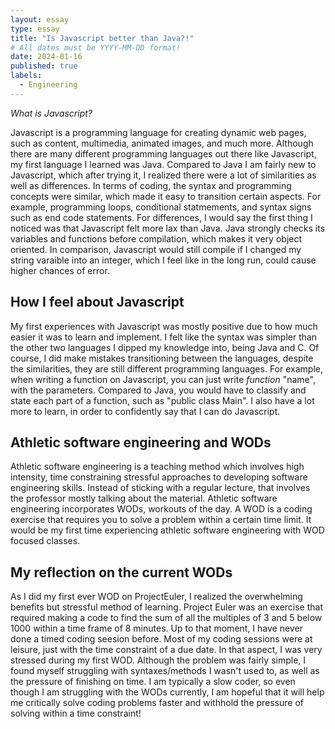 ```yaml
---
layout: essay
type: essay
title: "Is Javascript better than Java?!"
# All dates must be YYYY-MM-DD format!
date: 2024-01-16
published: true
labels:
  - Engineering
---
```


*What is Javascript?*

  Javascript is a programming language for creating dynamic web pages, such as content, multimedia, animated images, and much more. Although there are many different programming languages out there like Javascript, my first language I learned was Java. Compared to Java I am fairly new to Javascript, which after trying it, I realized there were a lot of similarities as well as differences. In terms of coding, the syntax and programming concepts were similar, which made it easy to transition certain aspects. For example, programming loops, conditional statmements, and syntax signs such as end code statements.
For differences, I would say the first thing I noticed was that Javascript felt more lax than Java. Java strongly checks its variables and functions before compilation, which makes it very object oriented. In comparison, Javascript would still compile if I changed my string varaible into an integer, which I feel like in the long run, could cause higher chances of error.

## How I feel about Javascript

  My first experiences with Javascript was mostly positive due to how much easier it was to learn and implement. I felt like the syntax was simpler than the other two languages I dipped my knowledge into, being Java and C. Of course, I did make mistakes transitioning between the languages, despite the similarities, they are still different programming languages. For example, when writing a function on Javascript, you can just write *function* "name", with the parameters. Compared to Java, you would have to classify and state each part of a function, such as "public class Main". I also have a lot more to learn, in order to confidently say that I can do Javascript.

## Athletic software engineering and WODs

  Athletic software engineering is a teaching method which involves high intensity, time constraining stressful approaches to developing software engineering skills. Instead of sticking with a regular lecture, that involves the professor mostly talking about the material. Athletic software engineering incorporates WODs, workouts of the day. A WOD is a coding exercise that requires you to solve a problem within a certain time limit. It would be my first time experiencing athletic software engineering with WOD focused classes.

## My reflection on the current WODs

  As I did my first ever WOD on ProjectEuler, I realized the overwhelming benefits but stressful method of learning. Project Euler was an exercise that required making a code to find the sum of all the multiples of 3 and 5 below 1000 within a time frame of 8 minutes. Up to that moment, I have never done a timed coding seesion before. Most of my coding sessions were at leisure, just with the time constraint of a due date. In that aspect, I was very stressed during my first WOD. Although the problem was fairly simple, I found myself struggling with syntaxes/methods I wasn't used to, as well as the pressure of finishing on time. I am typically a slow coder, so even though I am struggling with the WODs currently, I am hopeful that it will help me critically solve coding problems faster and withhold the pressure of solving within a time constraint!

